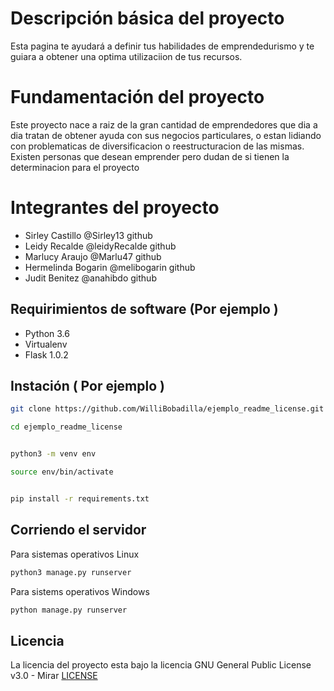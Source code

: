 # Descripción básica del proyecto 
Esta pagina te  ayudará a definir tus habilidades de emprendedurismo y te guiara a obtener una optima utilizaciion de tus recursos.

# Fundamentación del proyecto 

Este proyecto nace a raiz de la gran cantidad de emprendedores que dia a dia tratan de obtener ayuda con sus negocios particulares, o estan lidiando con problematicas de diversificacion o reestructuracion de las mismas.
 Existen personas que desean emprender pero dudan de si tienen la determinacion para el proyecto


# Integrantes del proyecto 
* Sirley Castillo     @Sirley13 github
* Leidy Recalde       @leidyRecalde github
* Marlucy Araujo      @Marlu47 github
* Hermelinda Bogarin  @melibogarin github 
* Judit Benitez       @anahibdo github  



## Requirimientos de software (Por ejemplo ) 

* Python 3.6
* Virtualenv
* Flask 1.0.2 


## Instación ( Por ejemplo )
```bash
git clone https://github.com/WilliBobadilla/ejemplo_readme_license.git 
```
```bash 
cd ejemplo_readme_license
```

```bash 

python3 -m venv env
```
```bash 
source env/bin/activate
```
```bash 

pip install -r requirements.txt

```
## Corriendo el servidor 
Para sistemas operativos Linux 
```bash
python3 manage.py runserver 
```
Para sistems operativos Windows 
```bash
python manage.py runserver 
```

## Licencia 
La licencia del proyecto esta bajo la licencia GNU General Public License v3.0 - Mirar [LICENSE](LICENSE) 

